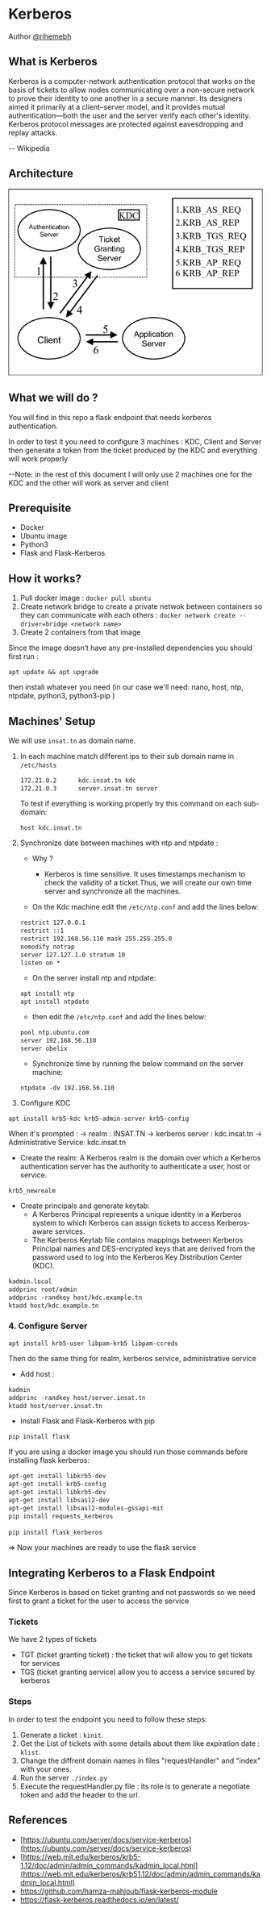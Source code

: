 # Kerberos

Author [@rihemebh](https://github.com/rihemebh)

## What is Kerberos

Kerberos is a computer-network authentication protocol that works on the basis of tickets to allow nodes communicating over a non-secure network to prove their identity to one another in a secure manner. Its designers aimed it primarily at a client–server model, and it provides mutual authentication—both the user and the server verify each other's identity. Kerberos protocol messages are protected against eavesdropping and replay attacks.

-- Wikipedia

## Architecture

![architecture](assets/architecture.png)

## What we will do ?

You will find in this repo a flask endpoint that needs kerberos authentication.

In order to test it you need to configure 3 machines : KDC, Client and Server then generate a token from the ticket produced by the KDC and everything will work properly

  --Note: in the rest of this document I will only use 2 machines one for the KDC and the other will work as server and client
  
## Prerequisite

- Docker
- Ubuntu image
- Python3
- Flask and Flask-Kerberos

## How it works?

1. Pull docker image  : ``docker pull ubuntu``
2. Create network bridge to create a private netwok between containers so they can communicate with each others  : ``docker network create --driver=bridge <network name>``
3. Create 2 containers from that image

Since the image doesn’t have any pre-installed dependencies you should first run :

```console
apt update && apt upgrade 
```

then install whatever you need (in our case we'll need: nano,  host, ntp, ntpdate, python3, python3-pip )

## Machines' Setup

We will use ``insat.tn`` as domain name.

1. In each machine match different ips to their sub domain name in ``/etc/hosts``

    ```console
    172.21.0.2      kdc.insat.tn kdc
    172.21.0.3      server.insat.tn server
    ```

    To test if everything is working properly try this command on each sub-domain:

    ```console
    host kdc.insat.tn
    ```

2. Synchronize date between machines with ntp and ntpdate :

      - Why ?
        - Kerberos is time sensitive. It uses timestamps mechanism to check the validity of a ticket.Thus, we will create our own time server and synchronize all the machines.

      - On the Kdc machine edit the ``/etc/ntp.conf`` and add the lines below:

      ```console
      restrict 127.0.0.1
      restrict ::1
      restrict 192.168.56.110 mask 255.255.255.0
      nomodify notrap
      server 127.127.1.0 stratum 10
      listen on *
      ```

      - On the server install ntp and ntpdate:

      ```console
      apt install ntp
      apt install ntpdate
      ```

      - then edit the ``/etc/ntp.conf`` and add the lines below:

      ```console
      pool ntp.ubuntu.com
      server 192.168.56.110
      server obelix
      ````

      - Synchronize time by running the below command on the server machine:

      ```console
      ntpdate -dv 192.168.56.110
      ```

3. Configure KDC

```console
apt install krb5-kdc krb5-admin-server krb5-config 
```

When it's prompted :
   -> realm : INSAT.TN
   -> kerberos server : kdc.insat.tn
   -> Administrative Service: kdc.insat.tn

- Create the realm: A Kerberos realm is the domain over which a Kerberos authentication server has the authority to authenticate a user, host or service.

```console
krb5_newrealm
```

- Create principals and generate keytab:
  - A Kerberos Principal represents a unique identity in a Kerberos system to which Kerberos can assign tickets to access Kerberos-aware services.
  - The Kerberos Keytab file contains mappings between Kerberos Principal names and DES-encrypted keys that are derived from the password used to log into the Kerberos Key Distribution Center (KDC).

```console
kadmin.local                              
addprinc root/admin                       
addprinc -randkey host/kdc.example.tn     
ktadd host/kdc.example.tn                 
```

### 4. Configure Server

```console
apt install krb5-user libpam-krb5 libpam-ccreds
```

Then do the same thing for realm, kerberos service, administrative service

- Add host :

```console
kadmin                                      
addprinc -randkey host/server.insat.tn     
ktadd host/server.insat.tn  
```

- Install Flask and Flask-Kerberos with pip

```console
pip install flask
```

If you are using a docker image you should run those commands before installing flask kerberos:

```console
apt-get install libkrb5-dev
apt-get install krb5-config
apt-get install libkrb5-dev
apt-get install libsasl2-dev
apt-get install libsasl2-modules-gssapi-mit
pip install requests_kerberos

pip install flask_kerberos

```

=>  Now your machines are ready to use the flask service

## Integrating Kerberos to a Flask Endpoint

 Since Kerberos is based on ticket granting and not passwords so we need first to grant a ticket for the user to access the service

### Tickets

 We have 2 types of tickets

- TGT (ticket granting ticket) : the ticket that will allow you to get tickets for services
- TGS (ticket granting service) allow you to access a service secured by kerberos

### Steps

 In order to test the endpoint you need to follow these steps:

 1. Generate a ticket : ``kinit``.
 2. Get the List of tickets with some details about them like expiration date : ``klist``.
 3. Change the diffrent domain names in files  "requestHandler" and "index" with your ones.
 4. Run the server ``./index.py``
 5. Execute the requestHandler.py file : its role is to generate a negotiate token and add the header to the url.

## References

- [https://ubuntu.com/server/docs/service-kerberos](https://ubuntu.com/server/docs/service-kerberos)
- [https://web.mit.edu/kerberos/krb5-1.12/doc/admin/admin_commands/kadmin_local.html](https://web.mit.edu/kerberos/krb51.12/doc/admin/admin_commands/kadmin_local.html)
- <https://github.com/hamza-mahjoub/flask-kerberos-module>
- <https://flask-kerberos.readthedocs.io/en/latest/>
